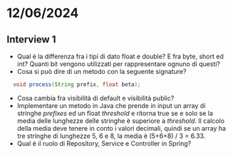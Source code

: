 # 12/06/2024
## Interview 1
- Qual è la differenza fra i tipi di dato float e double? E fra byte, short ed int? Quanti bit vengono utilizzati per rappresentare ognuno di questi?
- Cosa si può dire di un metodo con la seguente signature?
```java
  void process(String prefix, float beta);
```
- Cosa cambia fra visibilità di default e visibilità public?
- Implementare un metodo in Java che prende in input un array di stringhe *prefixes* ed un float *threshold* e ritorna true se e solo se la media delle lunghezze delle stringhe è superiore a *threshold*. Il calcolo della media deve tenere in conto i valori decimali, quindi se un array ha tre stringhe di lunghezze 5, 6 e 8, la media è (5+6+8) / 3 = 6.33.
- Qual è il ruolo di Repository, Service e Controller in Spring?
